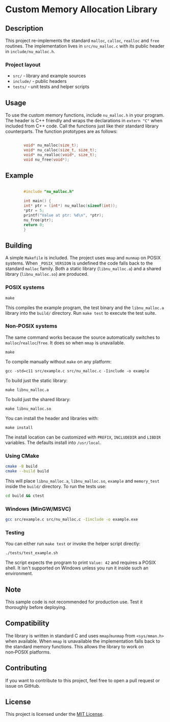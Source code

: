 # Custom Memory Allocation Library

## Description

This project re-implements the standard `malloc`, `calloc`, `realloc`
and `free` routines. The implementation lives in `src/nu_malloc.c`
with its public header in `include/nu_malloc.h`.

### Project layout

- `src/` ‑ library and example sources
- `include/` ‑ public headers
- `tests/` ‑ unit tests and helper scripts

## Usage

To use the custom memory functions, include `nu_malloc.h` in your program.
The header is C++ friendly and wraps the declarations in `extern "C"`
when included from C++ code. Call the functions just like their standard
library counterparts. The
function prototypes are as follows:
```c

        void* nu_malloc(size_t);
        void* nu_calloc(size_t, size_t);
        void* nu_realloc(void*, size_t);
        void nu_free(void*);
```
## Example
```c

        #include "nu_malloc.h"

        int main() {
        int* ptr = (int*) nu_malloc(sizeof(int));
        *ptr = 5;
        printf("Value at ptr: %d\n", *ptr);
        nu_free(ptr);
        return 0;
        }
```
## Building

A simple `Makefile` is included. The project uses `mmap` and `munmap` on
POSIX systems. When `_POSIX_VERSION` is undefined the code falls back to
the standard `malloc` family. Both a static library (`libnu_malloc.a`)
and a shared library (`libnu_malloc.so`) are produced.

### POSIX systems

```
make
```

This compiles the example program, the test binary and the
`libnu_malloc.a` library into the `build/` directory. Run `make test` to
execute the test suite.

### Non‑POSIX systems

The same command works because the source automatically switches to
`malloc`/`realloc`/`free`. It does so when `mmap` is unavailable.

```
make
```

To compile manually without `make` on any platform:

```
gcc -std=c11 src/example.c src/nu_malloc.c -Iinclude -o example
```

To build just the static library:

```
make libnu_malloc.a
```

To build just the shared library:

```
make libnu_malloc.so
```

You can install the header and libraries with:

```
make install
```

The install location can be customized with `PREFIX`, `INCLUDEDIR` and
`LIBDIR` variables. The defaults install into `/usr/local`.
### Using CMake

```sh
cmake -B build
cmake --build build
```

This will place `libnu_malloc.a`, `libnu_malloc.so`, `example` and `memory_test` inside the `build/` directory. To run the tests use:

```sh
cd build && ctest
```


### Windows (MinGW/MSVC)

```sh
gcc src/example.c src/nu_malloc.c -Iinclude -o example.exe
```

### Testing

You can either run `make test` or invoke the helper script directly:

```
./tests/test_example.sh
```

The script expects the program to print `Value: 42` and requires a POSIX
shell. It isn't supported on Windows unless you run it inside such an
environment.

## Note
This sample code is not recommended for production use. Test it
thoroughly before deploying.

## Compatibility
The library is written in standard C and uses `mmap`/`munmap` from
`<sys/mman.h>` when available. When `mmap` is unavailable the
implementation falls back to the standard memory functions. This allows
the library to work on non‑POSIX platforms.

## Contributing

If you want to contribute to this project, feel free to open a pull
request or issue on GitHub.

## License

This project is licensed under the [MIT License](LICENSE).
